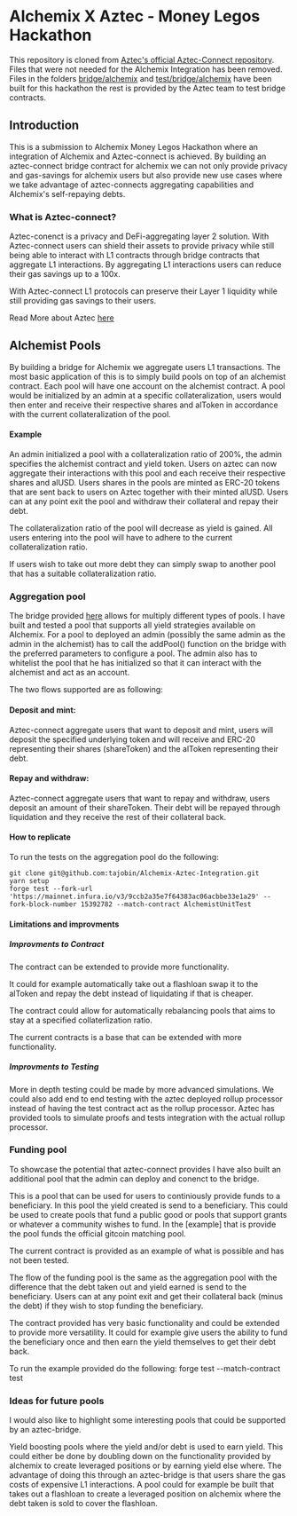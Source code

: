 
# Alchemix X Aztec - Money Legos Hackathon

This repository is cloned from  [Aztec's official Aztec-Connect repository](https://github.com/AztecProtocol/aztec-connect-bridges). Files that were not needed for the Alchemix Integration has been removed. Files in the folders [bridge/alchemix](https://github.com/tajobin/Alchemix-Aztec-Integration/tree/main/src/bridges/alchemix) and [test/bridge/alchemix](https://github.com/tajobin/Alchemix-Aztec-Integration/tree/main/src/test/bridges/alchemix) have been built for this hackathon the rest is provided by the Aztec team to test bridge contracts. 
    
## Introduction

This is a submission to Alchemix Money Legos Hackathon where an integration of Alchemix and Aztec-connect is achieved. By building an aztec-connect bridge contract for alchemix we can not only provide privacy and gas-savings for alchemix users but also provide new use cases where we take advantage of aztec-connects aggregating capabilities and Alchemix's self-repaying debts. 

### What is Aztec-connect? 

Aztec-conenct is a privacy and DeFi-aggregating layer 2 solution. With Aztec-connect users can shield their assets to provide privacy while still being able to interact with L1 contracts through bridge contracts that aggregate L1 interactions. By aggregating L1 interactions users can reduce their gas savings up to a 100x. 

With Aztec-connect L1 protocols can preserve their Layer 1 liquidity while still providing gas savings to their users.

Read More about Aztec [here](https://docs.aztec.network)

## Alchemist Pools
By building a bridge for Alchemix we aggregate users L1 transactions. The most basic application of this is to simply build pools on top of an alchemist contract. Each pool will have one account on the alchemist contract. A pool would be initialized by an admin at a specific collateralization, users would then enter and receive their respective shares and alToken in accordance with the current collateralization of the pool.

#### Example

An admin initialized a pool with a collateralization ratio of 200%, the admin specifies the alchemist contract and yield token. Users on aztec can now aggregate their interactions with this pool and each receive their respective shares and alUSD. Users shares in the pools are minted as ERC-20 tokens that are sent back to users on Aztec together with their minted alUSD. Users can at any point exit the pool and withdraw their collateral and repay their debt.

The collateralization ratio of the pool will decrease as yield is gained. All users entering into the pool will have to adhere to the current collateralization ratio.

If users wish to take out more debt they can simply swap to another pool that has a suitable collateralization ratio.

### Aggregation pool
The bridge provided [here](https://github.com/tajobin/Alchemix-Aztec-Integration/blob/main/src/bridges/alchemix/AlchemixPool.sol) allows for multiply different types of pools. I have built and tested a pool that supports all yield strategies available on Alchemix. For a pool to deployed an admin (possibly the same admin as the admin in the alchemist) has to call the addPool() function on the bridge with the preferred parameters to configure a pool. The admin also has to whitelist the pool that he has initialized so that it can interact with the alchemist and act as an account.

The two flows supported are as following:
#### Deposit and mint: 
Aztec-connect aggregate users that want to deposit and mint, users will deposit the specified underlying token and will receive and ERC-20 representing their shares (shareToken) and the alToken representing their debt.

#### Repay and withdraw:

Aztec-connect aggregate users that want to repay and withdraw, users deposit an amount of their shareToken. Their debt will be repayed through liquidation and they receive the rest of their collateral back.

#### How to replicate

To run the tests on the aggregation pool do the following:

```
git clone git@github.com:tajobin/Alchemix-Aztec-Integration.git
yarn setup
forge test --fork-url 'https://mainnet.infura.io/v3/9ccb2a35e7f64383ac06acbbe33e1a29' --fork-block-number 15392782 --match-contract AlchemistUnitTest
```

#### Limitations and improvments
##### Improvments to Contract
The contract can be extended to provide more functionality.

It could for example automatically take out a flashloan swap it to the alToken and repay the debt instead of liquidating if that is cheaper.

The contract could allow for automatically rebalancing pools that aims to stay at a specified collaterlization ratio.

The current contracts is a base that can be extended with more functionality.

##### Improvments to Testing
More in depth testing could be made by more advanced simulations. We could also add end to end testing with the aztec deployed rollup processor instead of having the test contract act as the rollup processor. Aztec has provided tools to simulate proofs and tests integration with the actual rollup processor.

### Funding pool
To showcase the potential that aztec-connect provides I have also built an additional pool that the admin can deploy and conenct to the bridge.

This is a pool that can be used for users to continiously provide funds to a beneficiary. In this pool the yield created is send to a beneficiary. This could be used to create pools that fund a public good or pools that support grants or whatever a community wishes to fund. In the [example] that is provide the pool funds the official gitcoin matching pool. 

The current contract is provided as an example of what is possible and has not been tested.

The flow of the funding pool is the same as the aggregation pool with the difference that the debt taken out and yield earned is send to the beneficiary. Users can at any point exit and get their collateral back (minus the debt) if they wish to stop funding the beneficiary.

The contract provided has very basic functionality and could be extended to provide more versatility. It could for example give users the ability to fund the beneficiary once and then earn the yield themselves to get their debt back. 

To run the example provided do the following:
forge test --match-contract test

### Ideas for future pools
I would also like to highlight some interesting pools that could be supported by an aztec-bridge.

Yield boosting pools where the yield and/or debt is used to earn yield. This could either be done by doubling down on the functionality provided by alchemix to create leveraged positions or by earning yield else where. The advantage of doing this through an aztec-bridge is that users share the gas costs of expensive L1 interactions. A pool could for example be built that takes out a flashloan to create a leveraged position on alchemix where the debt taken is sold to cover the flashloan. 


